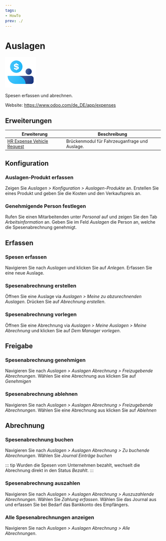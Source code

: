 ```yaml
---
tags:
- HowTo
prev: ./
---
```

# Auslagen
![icons_odoo_hr_expense](assets/icons_odoo_hr_expense.png)

Spesen erfassen und abrechnen.

Website: <https://www.odoo.com/de_DE/app/expenses>

## Erweiterungen

| Erweiterung                                                       | Beschreibung                                  |
| ----------------------------------------------------------------- | --------------------------------------------- |
| [HR Expense Vehicle Request](HR%20Expense%20Vehicle%20Request.md) | Brückenmodul für Fahrzeuganfrage und Auslage. |

## Konfiguration

### Auslagen-Produkt erfassen

Zeigen Sie *Auslagen > Konfiguration > Auslagen-Produkte* an. Erstellen Sie eines Produkt und geben Sie die Kosten und den Verkaufspreis an.

### Genehmigende Person festlegen

Rufen Sie einen Mitarbeitenden unter *Personal* auf und zeigen Sie den Tab *Arbeitsinformation* an. Geben Sie im Feld *Auslagen* die Person an, welche die Spesenabrechnung genehmigt.

## Erfassen

### Spesen erfassen

Navigieren Sie nach *Auslagen* und klicken Sie auf *Anlegen*. Erfassen Sie eine neue Auslage.

### Spesenabrechnung erstellen

Öffnen Sie eine Auslage via *Auslagen > Meine zu abzurechnenden Auslagen*. Drücken Sie auf *Abrechnung erstellen*.

### Spesenabrechnung vorlegen

Öffnen Sie eine Abrechnung via *Auslagen > Meine Auslagen > Meine Abrechnung* und klicken Sie auf *Dem Manager vorlegen*.

## Freigabe

### Spesenabrechnung genehmigen

Navigieren Sie nach *Auslagen > Auslagen Abrechnung > Freizugebende Abrechnungen*. Wählen Sie eine Abrechnung aus klicken Sie auf *Genehmigen*

### Spesenabrechnung ablehnen

Navigieren Sie nach *Auslagen > Auslagen Abrechnung > Freizugebende Abrechnungen*. Wählen Sie eine Abrechnung aus klicken Sie auf *Ablehnen*

## Abrechnung

### Spesenabrechnung buchen

Navigieren Sie nach *Auslagen > Auslagen Abrechnung > Zu buchende Abrechnungen*. Wählen Sie *Journal Einträge buchen*

::: tip
Wurden die Spesen vom Unternehmen bezahlt, wechselt die Abrechnung direkt in den Status *Bezahlt*.
:::

### Spesenabrechnung auszahlen

Navigieren Sie nach *Auslagen > Auslagen Abrechnung > Auszuzahlende Abrechnungen*. Wählen Sie *Zahlung erfassen*. Wählen Sie das Journal aus und erfassen Sie bei Bedarf das Bankkonto des Empfängers.

### Alle Spesenabrechnungen anzeigen

Navigieren Sie nach *Auslagen > Auslagen Abrechnung > Alle Abrechnungen*.